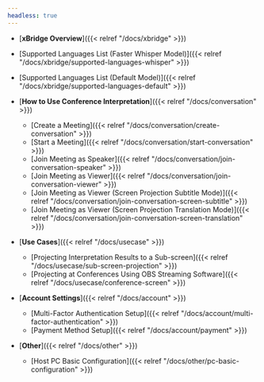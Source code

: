 ```yaml
---
headless: true
---
```


- [**xBridge Overview**]({{< relref "/docs/xbridge" >}})
- [Supported Languages List (Faster Whisper Model)]({{< relref "/docs/xbridge/supported-languages-whisper" >}})
- [Supported Languages List (Default Model)]({{< relref "/docs/xbridge/supported-languages-default" >}})
  <br />
- [**How to Use Conference Interpretation**]({{< relref "/docs/conversation" >}})

  - [Create a Meeting]({{< relref "/docs/conversation/create-conversation" >}})
  - [Start a Meeting]({{< relref "/docs/conversation/start-conversation" >}})
  - [Join Meeting as Speaker]({{< relref "/docs/conversation/join-conversation-speaker" >}})
  - [Join Meeting as Viewer]({{< relref "/docs/conversation/join-conversation-viewer" >}})
  - [Join Meeting as Viewer (Screen Projection Subtitle Mode)]({{< relref "/docs/conversation/join-conversation-screen-subtitle" >}})
  - [Join Meeting as Viewer (Screen Projection Translation Mode)]({{< relref "/docs/conversation/join-conversation-screen-translation" >}})
    <br />

- [**Use Cases**]({{< relref "/docs/usecase" >}})

  - [Projecting Interpretation Results to a Sub-screen]({{< relref "/docs/usecase/sub-screen-projection" >}})
  - [Projecting at Conferences Using OBS Streaming Software]({{< relref "/docs/usecase/conference-screen" >}})
    <!-- - [会議で通訳結果を投影]({{< relref "/docs/conversation/start-conversation" >}}) -->
      <br />

- [**Account Settings**]({{< relref "/docs/account" >}})
  <!-- - [アカウント作成]({{< relref "/docs/account/create-account" >}}) -->

  - [Multi-Factor Authentication Setup]({{< relref "/docs/account/multi-factor-authentication" >}})
  - [Payment Method Setup]({{< relref "/docs/account/payment" >}})

- [**Other**]({{< relref "/docs/other" >}})
  - [Host PC Basic Configuration]({{< relref "/docs/other/pc-basic-configuration" >}})

